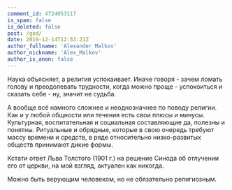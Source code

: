 ```yaml
---
comment_id: 4724053117
is_spam: false
is_deleted: false
post: /god/
date: 2019-12-14T12:53:21Z
author_fullname: 'Alexander Malkov'
author_nickname: 'Alex_Malkov'
author_is_anon: false
---
```


<p>Наука объясняет, а религия успокаивает. Иначе говоря - зачем ломать голову и преодолевать трудности, когда можно проще - успокоиться и сказать себе - ну, значит не судьба.</p><p>А вообще всё намного сложнее и неоднозначнее по поводу религии. Как и у любой общности или течения есть свои плюсы и минусы. Культурная, воспитательная и социальная составляющие да, полезны и понятны. Ритуальные и обрядные, которые в свою очередь требуют массу времени и средств, в ряде относительно низко-развитых обществ принимают дикие формы.</p><p>Кстати ответ Льва Толстого (1901 г.) на решение Синода об отлучении его от церкви, на мой взгляд, актуален как никогда.</p><p>Можно быть верующим человеком, но не обязательно религиозным.</p>
